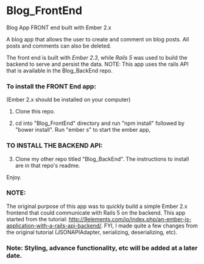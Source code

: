 # Blog_FrontEnd
Blog App FRONT end built with Ember 2.x

A blog app that allows the user to create and comment on blog posts. All posts and comments can also be deleted.

The front end is built with *Ember 2.3*, while *Rails 5* was used to build the backend to serve and persist the data.  NOTE: This app uses the rails API that is available in the Blog_BackEnd repo.

### To install the FRONT End app:
(Ember 2.x should be installed on your computer)
1. Clone this repo.  

2. cd into "Blog_FrontEnd" directory and run "npm install" followed by "bower install".
Run "ember s" to start the ember app,

### TO INSTALL THE BACKEND API:
3. Clone my other repo titled "Blog_BackEnd".  The instructions to install are in that repo's readme.  

Enjoy.

### NOTE:
The original purpose of this app was to quickly build a simple Ember 2.x frontend that could communicate with Rails 5 on the backend. This app started from the tutorial: http://9elements.com/io/index.php/an-ember-js-application-with-a-rails-api-backend/.  FYI, I made quite a few changes from the original tutorial (JSONAPIAdapter, serializing, deserializing, etc).

### Note: Styling, advance functionality, etc will be added at a later date. ###
